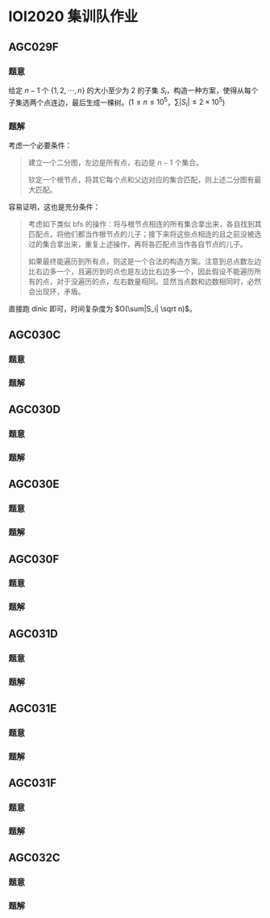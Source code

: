 # IOI2020 集训队作业

## **AGC029F**

### 题意

给定 $n-1$ 个 $\{1,2,\cdots,n\}$ 的大小至少为 $2$ 的子集 $S_i$，构造一种方案，使得从每个子集选两个点连边，最后生成一棵树。($1 \le n \le 10^5$，$\sum|S_i| \le 2 \times 10^5$)

### 题解

考虑一个必要条件：

> 建立一个二分图，左边是所有点，右边是 $n-1$ 个集合。
>
> 钦定一个根节点，将其它每个点和父边对应的集合匹配，则上述二分图有最大匹配。

容易证明，这也是充分条件：

> 考虑如下类似 bfs 的操作：将与根节点相连的所有集合拿出来，各自找到其匹配点，将他们都当作根节点的儿子；接下来将这些点相连的且之前没被选过的集合拿出来，重复上述操作，再将各匹配点当作各自节点的儿子。
>
> 如果最终能遍历到所有点，则这是一个合法的构造方案。注意到总点数左边比右边多一个，且遍历到的点也是左边比右边多一个，因此假设不能遍历所有的点，对于没遍历的点，左右数量相同。显然当点数和边数相同时，必然会出现环，矛盾。

直接跑 dinic 即可，时间复杂度为 $O(\sum|S_i| \sqrt n)$。

## **AGC030C**

### 题意



### 题解



## **AGC030D**

### 题意



### 题解



## **AGC030E**

### 题意



### 题解



## **AGC030F**

### 题意



### 题解



## **AGC031D**

### 题意



### 题解



## **AGC031E**

### 题意



### 题解



## **AGC031F**

### 题意



### 题解



## **AGC032C**

### 题意



### 题解